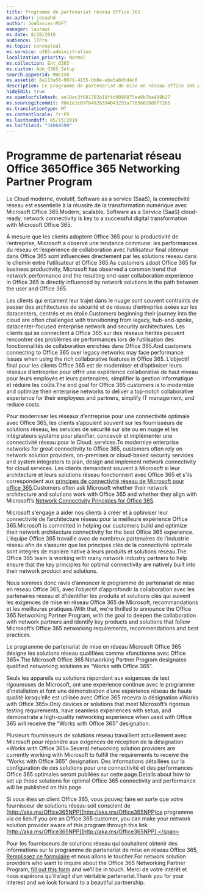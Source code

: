 ```yaml
---
title: Programme de partenariat réseau Office 365
ms.author: josephd
author: JoeDavies-MSFT
manager: laurawi
ms.date: 8/20/2018
audience: ITPro
ms.topic: conceptual
ms.service: o365-administration
localization_priority: Normal
ms.collection: Ent_O365
ms.custom: Adm_O365_Setup
search.appverid: MOE150
ms.assetid: 8a113a50-0071-4155-bb8e-eba5a8dbd4c8
description: Le programme de partenariat de mise en réseau Office 365 permet à votre appareil de devenir certifié comme fonctionnant avec Office 365.
hideEdit: true
ms.openlocfilehash: ee18ac3f681702b18f4d9898875ee8b7ba499b27
ms.sourcegitcommit: 08e1e1c09f64926394043291a77856620d6f72b5
ms.translationtype: MT
ms.contentlocale: fr-FR
ms.lasthandoff: 05/15/2019
ms.locfileid: "34069590"
---
```

# <a name="office-365-networking-partner-program"></a><span data-ttu-id="b3e4e-103">Programme de partenariat réseau Office 365</span><span class="sxs-lookup"><span data-stu-id="b3e4e-103">Office 365 Networking Partner Program</span></span>

<span data-ttu-id="b3e4e-104">Le Cloud moderne, évolutif, Software as a service (SaaS), la connectivité réseau est essentielle à la réussite de la transformation numérique avec Microsoft Office 365.</span><span class="sxs-lookup"><span data-stu-id="b3e4e-104">Modern, scalable, Software as a Service (SaaS) cloud-ready, network connectivity is key to a successful digital transformation with Microsoft Office 365.</span></span>  

<span data-ttu-id="b3e4e-105">À mesure que les clients adoptent Office 365 pour la productivité de l’entreprise, Microsoft a observé une tendance commune: les performances du réseau et l’expérience de collaboration avec l’utilisateur final obtenue dans Office 365 sont influencées directement par les solutions réseau dans le chemin entre l’utilisateur et Office 365.</span><span class="sxs-lookup"><span data-stu-id="b3e4e-105">As customers adopt Office 365 for business productivity, Microsoft has observed a common trend that network performance and the resulting end-user collaboration experience in Office 365 is directly influenced by network solutions in the path between the user and Office 365.</span></span>  

<span data-ttu-id="b3e4e-106">Les clients qui entament leur trajet dans le nuage sont souvent contraints de passer des architectures de sécurité et de réseau d’entreprise axées sur les datacenters, centrés et en étoile.</span><span class="sxs-lookup"><span data-stu-id="b3e4e-106">Customers beginning their journey into the cloud are often challenged with transitioning from legacy, hub-and-spoke, datacenter-focused enterprise network and security architectures.</span></span> <span data-ttu-id="b3e4e-107">Les clients qui se connectent à Office 365 sur des réseaux hérités peuvent rencontrer des problèmes de performances lors de l’utilisation des fonctionnalités de collaboration enrichies dans Office 365.</span><span class="sxs-lookup"><span data-stu-id="b3e4e-107">And customers connecting to Office 365 over legacy networks may face performance issues when using the rich collaborative features in Office 365.</span></span> <span data-ttu-id="b3e4e-108">L’objectif final pour les clients Office 365 est de moderniser et d’optimiser leurs réseaux d’entreprise pour offrir une expérience collaborative de haut niveau pour leurs employés et leurs partenaires, simplifier la gestion informatique et réduire les coûts.</span><span class="sxs-lookup"><span data-stu-id="b3e4e-108">The end goal for Office 365 customers is to modernize and optimize their enterprise networks to deliver a top-notch collaborative experience for their employees and partners, simplify IT management, and reduce costs.</span></span> 

<span data-ttu-id="b3e4e-109">Pour moderniser les réseaux d’entreprise pour une connectivité optimale avec Office 365, les clients s’appuient souvent sur les fournisseurs de solutions réseau, les services de sécurité sur site ou en nuage et les intégrateurs système pour planifier, concevoir et implémenter une connectivité réseau pour le Cloud. services.</span><span class="sxs-lookup"><span data-stu-id="b3e4e-109">To modernize enterprise networks for great connectivity to Office 365, customers often rely on network solution providers, on-premises or cloud-based security services and system integrators to plan, design and implement network connectivity for cloud services.</span></span> <span data-ttu-id="b3e4e-110">Les clients demandent souvent à Microsoft si leur architecture et leurs solutions réseau fonctionnent avec Office 365 et s’ils correspondent aux [principes de connectivité réseau de Microsoft pour office 365](http://aka.ms/PNC).</span><span class="sxs-lookup"><span data-stu-id="b3e4e-110">Customers often ask Microsoft whether their network architecture and solutions work with Office 365 and whether they align with Microsoft’s [Network Connectivity Principles for Office 365](http://aka.ms/PNC).</span></span>  

<span data-ttu-id="b3e4e-111">Microsoft s’engage à aider nos clients à créer et à optimiser leur connectivité de l’architecture réseau pour la meilleure expérience Office 365.</span><span class="sxs-lookup"><span data-stu-id="b3e4e-111">Microsoft is committed in helping our customers build and optimize their network architecture connectivity for the best Office 365 experience.</span></span> <span data-ttu-id="b3e4e-112">L’équipe Office 365 travaille avec de nombreux partenaires de l’industrie réseau afin de s’assurer que les principes clés de la connectivité optimale sont intégrés de manière native à leurs produits et solutions réseau.</span><span class="sxs-lookup"><span data-stu-id="b3e4e-112">The Office 365 team is working with many network industry partners to help ensure that the key principles for optimal connectivity are natively built into their network product and solutions.</span></span> 

<span data-ttu-id="b3e4e-113">Nous sommes donc ravis d’annoncer le programme de partenariat de mise en réseau Office 365, avec l’objectif d’approfondir la collaboration avec les partenaires réseau et d’identifier les produits et solutions clés qui suivent les exigences de mise en réseau Office 365 de Microsoft, recommandations et les meilleures pratiques.</span><span class="sxs-lookup"><span data-stu-id="b3e4e-113">With that, we’re thrilled to announce the Office 365 Networking Partner Program, with the goal to deepen the collaboration with network partners and identify key products and solutions that follow Microsoft’s Office 365 networking requirements, recommendations and best practices.</span></span> 

<span data-ttu-id="b3e4e-114">Le programme de partenariat de mise en réseau Microsoft Office 365 désigne les solutions réseau qualifiées comme «fonctionne avec Office 365».</span><span class="sxs-lookup"><span data-stu-id="b3e4e-114">The Microsoft Office 365 Networking Partner Program designates qualified networking solutions as “Works with Office 365”.</span></span>  

<span data-ttu-id="b3e4e-115">Seuls les appareils ou solutions répondant aux exigences de test rigoureuses de Microsoft, ont une expérience continue avec le programme d’installation et font une démonstration d’une expérience réseau de haute qualité lorsqu’elle est utilisée avec Office 365 recevra la désignation «Works with Office 365».</span><span class="sxs-lookup"><span data-stu-id="b3e4e-115">Only devices or solutions that meet Microsoft’s rigorous testing requirements, have seamless experiences with setup, and demonstrate a high-quality networking experience when used with Office 365 will receive the “Works with Office 365” designation.</span></span>  

<span data-ttu-id="b3e4e-116">Plusieurs fournisseurs de solutions réseau travaillent actuellement avec Microsoft pour répondre aux exigences de réception de la désignation «Works with Office 365».</span><span class="sxs-lookup"><span data-stu-id="b3e4e-116">Several networking solution providers are currently working with Microsoft to fulfill the requirements to receive the “Works with Office 365” designation.</span></span> <span data-ttu-id="b3e4e-117">Des informations détaillées sur la configuration de ces solutions pour une connectivité et des performances Office 365 optimales seront publiées sur cette page.</span><span class="sxs-lookup"><span data-stu-id="b3e4e-117">Details about how to set up those solutions for optimal Office 365 connectivity and performance will be published on this page.</span></span>  

<span data-ttu-id="b3e4e-118">Si vous êtes un client Office 365, vous pouvez faire en sorte que votre fournisseur de solutions réseau soit conscient de [http://aka.ms/Office365NPP](http://aka.ms/Office365NPP)ce programme via ce lien.</span><span class="sxs-lookup"><span data-stu-id="b3e4e-118">If you are an Office 365 customer, you can make your network solution provider aware of this program through this link [http://aka.ms/Office365NPP](http://aka.ms/Office365NPP).</span></span>

<span data-ttu-id="b3e4e-119">Pour les fournisseurs de solutions réseau qui souhaitent obtenir des informations sur le programme de partenariat de mise en réseau Office 365, [Remplissez ce formulaire](https://forms.office.com/Pages/ResponsePage.aspx?id=v4j5cvGGr0GRqy180BHbRyOZxByRF1dLgv7k6ye5z8pUMTNCVTYyVk9GNEYzWjFOVkI1SzdJNUkyWi4u) et nous allons le toucher.</span><span class="sxs-lookup"><span data-stu-id="b3e4e-119">For network solution providers who want to inquire about the Office 365 Networking Partner Program, [fill out this form](https://forms.office.com/Pages/ResponsePage.aspx?id=v4j5cvGGr0GRqy180BHbRyOZxByRF1dLgv7k6ye5z8pUMTNCVTYyVk9GNEYzWjFOVkI1SzdJNUkyWi4u) and we’ll be in touch.</span></span> <span data-ttu-id="b3e4e-120">Merci de votre intérêt et nous espérons qu’il s’agit d’un véritable partenariat.</span><span class="sxs-lookup"><span data-stu-id="b3e4e-120">Thank you for your interest and we look forward to a beautiful partnership.</span></span> 

